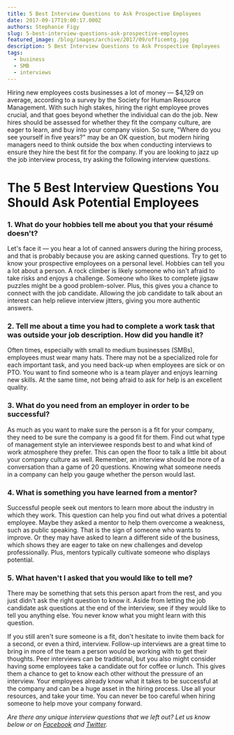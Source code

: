 ```yaml
---
title: 5 Best Interview Questions to Ask Prospective Employees
date: 2017-09-17T19:00:17.000Z
authors: Stephanie Figy
slug: 5-best-interview-questions-ask-prospective-employees
featured_image: /blog/images/archive/2017/09/officemtg.jpg
description: 5 Best Interview Questions to Ask Prospective Employees
tags:
  - business
  - SMB
  - interviews
---
```

Hiring new employees costs businesses a lot of money — $4,129 on average, according to a survey by the Society for Human Resource Management. With such high stakes, hiring the right employee proves crucial, and that goes beyond whether the individual can do the job. New hires should be assessed for whether they fit the company culture, are eager to learn, and buy into your company vision. So sure, "Where do you see yourself in five years?" may be an OK question, but modern hiring managers need to think outside the box when conducting interviews to ensure they hire the best fit for the company. If you are looking to jazz up the job interview process, try asking the following interview questions.

# The 5 Best Interview Questions You Should Ask Potential Employees

### 1. What do your hobbies tell me about you that your résumé doesn't?

Let's face it — you hear a lot of canned answers during the hiring process, and that is probably because you are asking canned questions. Try to get to know your prospective employees on a personal level. Hobbies can tell you a lot about a person. A rock climber is likely someone who isn't afraid to take risks and enjoys a challenge. Someone who likes to complete jigsaw puzzles might be a good problem-solver. Plus, this gives you a chance to connect with the job candidate. Allowing the job candidate to talk about an interest can help relieve interview jitters, giving you more authentic answers.

### 2. Tell me about a time you had to complete a work task that was outside your job description. How did you handle it?

Often times, especially with small to medium businesses (SMBs), employees must wear many hats. There may not be a specialized role for each important task, and you need back-up when employees are sick or on PTO. You want to find someone who is a team player and enjoys learning new skills. At the same time, not being afraid to ask for help is an excellent quality.

### 3. What do you need from an employer in order to be successful?

As much as you want to make sure the person is a fit for your company, they need to be sure the company is a good fit for them. Find out what type of management style an interviewee responds best to and what kind of work atmosphere they prefer. This can open the floor to talk a little bit about your company culture as well. Remember, an interview should be more of a conversation than a game of 20 questions. Knowing what someone needs in a company can help you gauge whether the person would last.

### 4. What is something you have learned from a mentor?

Successful people seek out mentors to learn more about the industry in which they work. This question can help you find out what drives a potential employee. Maybe they asked a mentor to help them overcome a weakness, such as public speaking. That is the sign of someone who wants to improve. Or they may have asked to learn a different side of the business, which shows they are eager to take on new challenges and develop professionally. Plus, mentors typically cultivate someone who displays potential.

### 5. What haven't I asked that you would like to tell me?

There may be something that sets this person apart from the rest, and you just didn't ask the right question to know it. Aside from letting the job candidate ask questions at the end of the interview, see if they would like to tell you anything else. You never know what you might learn with this question.

If you still aren't sure someone is a fit, don't hesitate to invite them back for a second, or even a third, interview. Follow-up interviews are a great time to bring in more of the team a person would be working with to get their thoughts. Peer interviews can be traditional, but you also might consider having some employees take a candidate out for coffee or lunch. This gives them a chance to get to know each other without the pressure of an interview. Your employees already know what it takes to be successful at the company and can be a huge asset in the hiring process. Use all your resources, and take your time. You can never be too careful when hiring someone to help move your company forward.

*Are there any unique interview questions that we left out? Let us know below or on [Facebook](https://www.facebook.com/comboink/) and [Twitter](https://twitter.com/comboink?lang=en).*